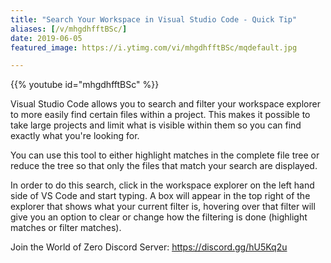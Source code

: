 ```yaml
---
title: "Search Your Workspace in Visual Studio Code - Quick Tip"
aliases: [/v/mhgdhfftBSc/]
date: 2019-06-05
featured_image: https://i.ytimg.com/vi/mhgdhfftBSc/mqdefault.jpg

---
```


{{% youtube id="mhgdhfftBSc" %}}

Visual Studio Code allows you to search and filter your workspace explorer to more easily find certain files within a project. This makes it possible to take large projects and limit what is visible within them so you can find exactly what you're looking for.

You can use this tool to either highlight matches in the complete file tree or reduce the tree so that only the files that match your search are displayed.

In order to do this search, click in the workspace explorer on the left hand side of VS Code and start typing. A box will appear in the top right of the explorer that shows what your current filter is, hovering over that filter will give you an option to clear or change how the filtering is done (highlight matches or filter matches).

Join the World of Zero Discord Server: https://discord.gg/hU5Kq2u